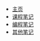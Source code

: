 <!-- docs/_navbar.md -->

* [主页](./README.md)
* [课程笔记](https://tonyddg.github.io/SpecializedCourseNote)
* [编程笔记](https://tonyddg.github.io/ProgramNote)
* [其他笔记](https://tonyddg.github.io/MiscNote)